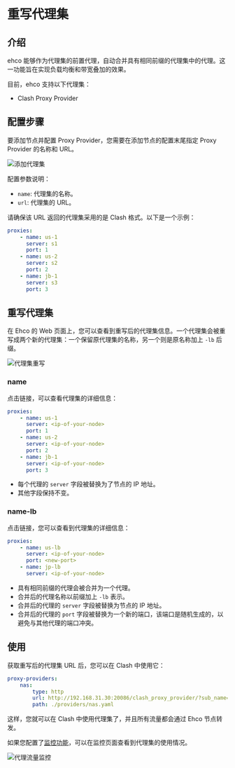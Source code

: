# 重写代理集

## 介绍

ehco 能够作为代理集的前置代理，自动合并具有相同前缀的代理集中的代理。这一功能旨在实现负载均衡和带宽叠加的效果。

目前，ehco 支持以下代理集：

-   Clash Proxy Provider

## 配置步骤

要添加节点并配置 Proxy Provider，您需要在添加节点的配置末尾指定 Proxy Provider 的名称和 URL。

![添加代理集](/assets/node/add-proxy-provider.png)

配置参数说明：

-   `name`: 代理集的名称。
-   `url`: 代理集的 URL。

请确保该 URL 返回的代理集采用的是 Clash 格式。以下是一个示例：

```yaml
proxies:
    - name: us-1
      server: s1
      port: 1
    - name: us-2
      server: s2
      port: 2
    - name: jb-1
      server: s3
      port: 3
```

## 重写代理集

在 Ehco 的 Web 页面上，您可以查看到重写后的代理集信息。一个代理集会被重写成两个新的代理集：一个保留原代理集的名称，另一个则是原名称加上 `-lb` 后缀。

![代理集重写](/assets/node/proxy-provider.png)

### name

点击链接，可以查看代理集的详细信息：

```yaml
proxies:
    - name: us-1
      server: <ip-of-your-node>
      port: 1
    - name: us-2
      server: <ip-of-your-node>
      port: 2
    - name: jb-1
      server: <ip-of-your-node>
      port: 3
```

-   每个代理的 `server` 字段被替换为了节点的 IP 地址。
-   其他字段保持不变。

### name-lb

点击链接，您可以查看到代理集的详细信息：

```yaml
proxies:
    - name: us-lb
      server: <ip-of-your-node>
      port: <new-port>
    - name: jp-lb
      server: <ip-of-your-node>
```

-   具有相同前缀的代理会被合并为一个代理。
-   合并后的代理名称以前缀加上 `-lb` 表示。
-   合并后的代理的 `server` 字段被替换为节点的 IP 地址。
-   合并后的代理的 `port` 字段被替换为一个新的端口，该端口是随机生成的，以避免与其他代理的端口冲突。

## 使用

获取重写后的代理集 URL 后，您可以在 Clash 中使用它：

```yaml
proxy-providers:
    nas:
        type: http
        url: http://192.168.31.30:20086/clash_proxy_provider/?sub_name=nas&grouped=true
        path: ./providers/nas.yaml
```

这样，您就可以在 Clash 中使用代理集了，并且所有流量都会通过 Ehco 节点转发。

如果您配置了[监控功能](../usage/monitor.md)，可以在监控页面查看到代理集的使用情况。

![代理流量监控](/assets/node/proxy-traffic.png)
